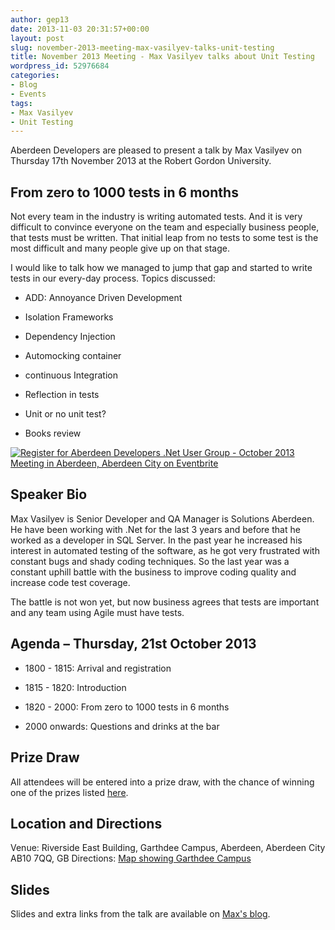 ```yaml
---
author: gep13
date: 2013-11-03 20:31:57+00:00
layout: post
slug: november-2013-meeting-max-vasilyev-talks-unit-testing
title: November 2013 Meeting - Max Vasilyev talks about Unit Testing
wordpress_id: 52976684
categories:
- Blog
- Events
tags:
- Max Vasilyev
- Unit Testing
---
```


Aberdeen Developers are pleased to present a talk by Max Vasilyev on Thursday 17th November 2013 at the Robert Gordon University.


## From zero to 1000 tests in 6 months


Not every team in the industry is writing automated tests. And it is very difficult to convince everyone on the team and especially business people, that tests must be written.
That initial leap from no tests to some test is the most difficult and many people give up on that stage.

I would like to talk how we managed to jump that gap and started to write tests in our every-day process.
Topics discussed:




  * ADD: Annoyance Driven Development


  * Isolation Frameworks


  * Dependency Injection


  * Automocking container


  * continuous Integration


  * Reflection in tests


  * Unit or no unit test?


  * Books review




[![Register for Aberdeen Developers .Net User Group - October 2013 Meeting in Aberdeen, Aberdeen City on Eventbrite](http://www.eventbrite.com/registerbutton?eid=2581657808)](http://adnuguk-nov2013.eventbrite.co.uk/?ebtv=C)




## Speaker Bio


Max Vasilyev is Senior Developer and QA Manager is Solutions Aberdeen. He have been working with .Net for the last 3 years and before that he worked as a developer in SQL Server.
In the past year he increased his interest in automated testing of the software, as he got very frustrated with constant bugs and shady coding techniques.
So the last year was a constant uphill battle with the business to improve coding quality and increase code test coverage.

The battle is not won yet, but now business agrees that tests are important and any team using Agile must have tests.


## Agenda – Thursday, 21st October 2013






  * 1800 - 1815: Arrival and registration


  * 1815 - 1820: Introduction


  * 1820 - 2000: From zero to 1000 tests in 6 months


  * 2000 onwards: Questions and drinks at the bar




## Prize Draw


All attendees will be entered into a prize draw, with the chance of winning one of the prizes listed [here](http://www.gep13.co.uk/blog/?p=107).


## Location and Directions


Venue: Riverside East Building, Garthdee Campus, Aberdeen, Aberdeen City AB10 7QQ, GB
Directions: [Map showing Garthdee Campus](https://maps.google.co.uk/maps?q=ab10+7qq&hl=en&sll=57.118536,-2.147655&sspn=0.021179,0.022573&hnear=Aberdeen+AB10+7QQ,+United+Kingdom&t=m&z=16)

## Slides

Slides and extra links from the talk are available on [Max's blog](http://tech.trailmax.info/talks/).
